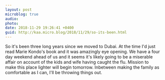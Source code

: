 ```yaml
---
layout: post
microblog: true
audio: 
photo: 
date: 2018-11-29 19:26:41 +0400
guid: http://kaa.micro.blog/2018/11/29/so-its-been.html
---
```

So it's been three long years since we moved to Dubai. At the time I'd just read Marie Kondo's book and it was amazingly eye opening. We have a four day weekend ahead of us and it seems it's likely going to be a miserable affair on account of the kids and wife having caught the flu. Mission to make this place lighter will begin tomorrow. Inbetween making the family as comfortable as I can, I'll be throwing things out.

